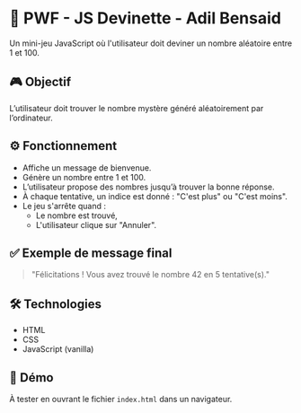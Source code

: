 
# 🎯 PWF - JS Devinette - Adil Bensaid

Un mini-jeu JavaScript où l'utilisateur doit deviner un nombre aléatoire entre 1 et 100.

## 🎮 Objectif
L’utilisateur doit trouver le nombre mystère généré aléatoirement par l’ordinateur.

## ⚙️ Fonctionnement
- Affiche un message de bienvenue.
- Génère un nombre entre 1 et 100.
- L’utilisateur propose des nombres jusqu’à trouver la bonne réponse.
- À chaque tentative, un indice est donné : "C'est plus" ou "C'est moins".
- Le jeu s'arrête quand :
  - Le nombre est trouvé,
  - L'utilisateur clique sur "Annuler".

## ✅ Exemple de message final
> "Félicitations ! Vous avez trouvé le nombre 42 en 5 tentative(s)."

## 🛠️ Technologies
- HTML
- CSS
- JavaScript (vanilla)

## 🔗 Démo
À tester en ouvrant le fichier `index.html` dans un navigateur.

